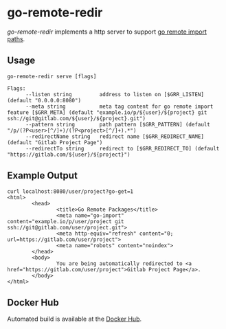 # go-remote-redir
_go-remote-redir_ implements a http server to support [go remote import paths](https://golang.org/cmd/go/#hdr-Remote_import_paths).

## Usage
    go-remote-redir serve [flags]

    Flags:
          --listen string         address to listen on [$GRR_LISTEN] (default "0.0.0.0:8080")
          --meta string           meta tag content for go remote import feature [$GRR_META] (default "example.io/p/${user}/${project} git ssh://git@gitlab.com/${user}/${project}.git")
          --pattern string        path pattern [$GRR_PATTERN] (default "/p/(?P<user>[^/]+)/(?P<project>[^/]+).*")
          --redirectName string   redirect name [$GRR_REDIRECT_NAME] (default "Gitlab Project Page")
          --redirectTo string     redirect to [$GRR_REDIRECT_TO] (default "https://gitlab.com/${user}/${project}")

## Example Output
    curl localhost:8080/user/project?go-get=1
    <html>
            <head>
                    <title>Go Remote Packages</title>
                    <meta name="go-import" content="example.io/p/user/project git ssh://git@gitlab.com/user/project.git">
                    <meta http-equiv="refresh" content="0; url=https://gitlab.com/user/project">
                    <meta name="robots" content="noindex">
            </head>
            <body>
                    You are being automatically redirected to <a href="https://gitlab.com/user/project">Gitlab Project Page</a>.
            </body>
    </html>

## Docker Hub
Automated build is available at the [Docker Hub](https://hub.docker.com/r/wikiwi/go-import-redir).

